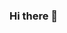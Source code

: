 ### Hi there 👋

<!--
**yasser-1994/yasser-1994** is a ✨ _special_ ✨ repository because its `README.md` (this file) appears on your GitHub profile.

Here are some ideas to get you started:

- 🔭 I’m currently working on my course
- 🌱 I’m currently learning JavaScript
- 👯 I’m looking to collaborate on open source
- 📫 How to reach me: https://www.linkedin.com/in/yasser-mohamed-244b001b6/
- ⚡ Fun fact: I am very happy
-->
